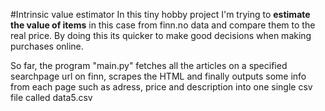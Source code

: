 #Intrinsic value estimator
In this tiny hobby project I'm trying to 
**estimate the value of items** in this case from finn.no data 
and compare them to the real price. 
By doing this its quicker to make good decisions when making purchases online.

So far, the program "main.py" fetches all the articles on a specified searchpage url on finn, scrapes the HTML and finally outputs some info from each page such as adress, price and description into one single csv file called data5.csv